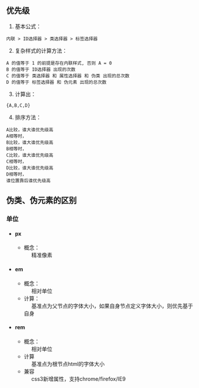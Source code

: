 <!-- toc -->
## 优先级
  1. 基本公式：  
  ```
  内联 > ID选择器 > 类选择器 > 标签选择器
  ```

  2. 复杂样式的计算方法：   
  ``` 
  A 的值等于 1 的前提是存在内联样式, 否则 A = 0   
  B 的值等于 ID选择器 出现的次数   
  C 的值等于 类选择器 和 属性选择器 和 伪类 出现的总次数   
  D 的值等于 标签选择器 和 伪元素 出现的总次数
  ```  

  3. 计算出：
  ```
  {A,B,C,D}
  ```   

  4. 排序方法： 
  ```   
  A比较，谁大谁优先级高   
  A相等时，   
  B比较，谁大谁优先级高   
  B相等时，   
  C比较，谁大谁优先级高   
  C相等时，   
  D比较，谁大谁优先级高    
  D相等时，   
  谁位置靠后谁优先级高 
  ```

## 伪类、伪元素的区别
### 单位
  + #### px
    + 概念：   
      <span style="display: inline-block;width:20px;">&nbsp;</span>精准像素
  + #### em   
    + 概念：   
      <span style="display: inline-block;width:20px;">&nbsp;</span>相对单位
    + 计算：   
      <span style="display: inline-block;width:20px;">&nbsp;</span>基准点为父节点的字体大小，如果自身节点定义字体大小，则优先基于自身
  + #### rem
    + 概念：     
      <span style="display: inline-block;width:20px;">&nbsp;</span>相对单位
    + 计算    
      <span style="display: inline-block;width:20px;">&nbsp;</span>基准点为根节点html的字体大小
    + 兼容   
      <span style="display: inline-block;width:20px;">&nbsp;</span>css3新增属性，支持chrome/firefox/IE9 
<!-- endtoc -->